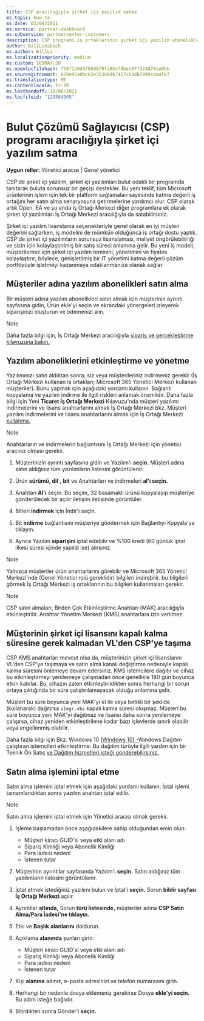 ```yaml
---
title: CSP aracılığıyla şirket içi yazılım satma
ms.topic: how-to
ms.date: 03/08/2021
ms.service: partner-dashboard
ms.subservice: partnercenter-customers
description: CSP programı iş ortaklarının şirket içi yazılım aboneliklerini satın alma, yönetme, satış ve iptal etme işlemleri için müşteriler adına nasıl İş Ortağı Merkezi.
author: BillLinzbach
ms.author: BillLi
ms.localizationpriority: medium
ms.custom: SEOMAY.20
ms.openlocfilehash: f58f120d376b98f9fa054f0bec87f324874ce0bb
ms.sourcegitcommit: b78e85a0bc62e3536b067417cb3db7899cda4f97
ms.translationtype: MT
ms.contentlocale: tr-TR
ms.lasthandoff: 10/06/2021
ms.locfileid: "129584905"
---
```

# <a name="sell-on-premises-software-through-the-cloud-solution-provider-csp-program"></a>Bulut Çözümü Sağlayıcısı (CSP) programı aracılığıyla şirket içi yazılım satma

**Uygun roller:** Yönetici aracısı | Genel yönetici

CSP'de şirket içi yazılım, şirket içi yazılımları bulut odaklı bir programda tanıtarak buluta sorunsuz bir geçişi destekler. Bu yeni teklif, tüm Microsoft ürünlerinin işlem için tek bir platform sağlamaları sayesinde katma değerli iş ortağını her satın alma senaryosuna getirmelerine yardımcı olur. CSP olarak artık Open, EA ve şu anda İş Ortağı Merkezi diğer programlara ek olarak şirket içi yazılımları İş Ortağı Merkezi aracılığıyla da satabilirsiniz.  
 
Şirket içi yazılım lisanslama seçenekleriyle genel olarak en iyi müşteri değerini sağlarken, iş modelini de mümkün olduğunca iş ortağı dostu yaptık. CSP'de şirket içi yazılımların sorunsuz lisanslaması, maliyet öngörülebilirliği ve sizin için kolaylaştırılmış bir satış süreci anlamına gelir. Bu yeni iş modeli, müşterileriniz için şirket içi yazılım teminini, yönetimini ve fiyatını kolaylaştırır; böylece, genişletilmiş bir IT yönetimi katma değerli çözüm portföyüyle işletmeyi kazanmaya odaklanmanıza olanak sağlar.

## <a name="buy-software-subscriptions-on-behalf-of-customers"></a>Müşteriler adına yazılım abonelikleri satın alma

Bir müşteri adına yazılım abonelikleri satın almak için müşterinin ayrıntı sayfasına gidin, Ürün ekle'yi seçin ve ekrandaki yönergeleri izleyerek siparişinizi oluşturun ve ödemenizi alın.

> [!NOTE]
> Daha fazla bilgi için, İş Ortağı Merkezi aracılığıyla [sipariş ve gerçekleştirme kılavuzuna bakın.](https://partner.microsoft.com/resources/detail/guide-to-ordering-and-fulfillment-through-partner-center-pdf)

## <a name="activate-and-manage-software-subscriptions"></a>Yazılım aboneliklerini etkinleştirme ve yönetme

Yazılımınızı satın aldıktan sonra, siz veya müşterileriniz indirmeniz gerekir (İş Ortağı Merkezi kullanan iş ortakları; Microsoft 365 Yönetici Merkezi kullanan müşteriler). Bunu yapmak için aşağıdaki yordamı kullanın. Bağlantı kopyalama ve yazılım indirme ile ilgili riskleri anlamak önemlidir. Daha fazla bilgi için Yeni **Ticaret İş Ortağı Merkezi** Kılavuzu'nda müşteri yazılımı indirmelerini ve lisans anahtarlarını almak İş Ortağı Merkezi bkz. Müşteri yazılım indirmelerini ve lisans anahtarlarını almak için İş Ortağı Merkezi [kullanma.](https://partner.microsoft.com/resources/detail/partner-center-new-commerce-operations-guide-pdf)

> [!NOTE]
> Anahtarların ve indirmelerin bağlantısını İş Ortağı Merkezi için yönetici aracınız olması gerekir.

1. Müşterinizin ayrıntı sayfasına gidin ve Yazılım'ı **seçin.** Müşteri adına satın aldığınız tüm yazılımların listesini görüntülenir.

2. Ürün **sürümü, dil** **,** **bit** ve Anahtarları ve indirmeleri **al'ı seçin.** 

3. Anahtarı **Al'ı** seçin. Bu seçim, 32 basamaklı ürünü kopyalayıp müşteriye gönderülecek bir açılır iletişim iletisinde görüntüler. 

4. Bitleri **indirmek** için İndir'i seçin. 

5. Bit **indirme** bağlantısını müşteriye göndermek için Bağlantıyı Kopyala'ya tıklayın. 

6. Ayrıca Yazılım **siparişini** iptal edebilir ve %100 kredi (60 günlük iptal ilkesi süresi içinde yapıldı ise) alırsınız.

> [!NOTE]
> Yalnızca müşteriler ürün anahtarlarını görebilir ve Microsoft 365 Yönetici Merkezi'nde (Genel Yönetici rolü gereklidir) bilgileri indirebilir. bu bilgileri görmek İş Ortağı Merkezi iş ortaklarının bu bilgileri kullanmaları gerekir.

> [!NOTE]
> CSP satın almaları, Birden Çok Etkinleştirme Anahtarı (MAK) aracılığıyla etkinleştirilir. Anahtar Yönetim Merkezi (KMS) anahtarlara izin verilmez. 

## <a name="move-a-customers-on-premises-license-from-vl-to-csp-with-no-downtime"></a>Müşterinin şirket içi lisansını kapalı kalma süresine gerek kalmadan VL'den CSP'ye taşıma

CSP KMS anahtarları mevcut olsa da, müşterinizin şirket içi lisanslarını VL'den CSP'ye taşımaya ve satın alma kanalı değiştirme nedeniyle kapalı kalma süresini önlemeye devam edersiniz. KMS istemcilere dağıtır ve cihaz bu etkinleştirmeyi yenilemeye çalışmadan önce genellikle 180 gün boyunca etkin kalırlar. Bu, cihazın zaten etkinleştirildikten sonra herhangi bir sorun ortaya çıktığında bir süre çalıştırılamayacak olduğu anlamına gelir. 

Müşteri bu süre boyunca yeni MAK'yi el ile veya betikli bir şekilde (kullanarak) dağıtırsa `slmgr.vbs` kapalı kalma süresi oluşmaz. Müşteri bu süre boyunca yeni MAK'yi dağıtmaz ve lisansı daha sonra yenilemeye çalışırsa, cihaz yeniden etkinleştirilene kadar bazı işlevlerde sınırlı olabilir veya engellenmiş olabilir. 

Daha fazla bilgi için Bkz. Windows 10 [(Windows 10) -](/windows/deployment/volume-activation/activate-windows-10-clients-vamt#key-management-service-activation-renewal)Windows Dağıtım çalıştıran istemcileri etkinleştirme. Bu dağıtım türüyle ilgili yardım için bir Teknik Ön Satış [ve Dağıtım hizmetleri isteği gönderebilirsiniz.](/partner-center/technical-benefits#submit-a-technical-presales-and-deployment-services-request)

## <a name="cancel-a-purchase"></a>Satın alma işlemini iptal etme

Satın alma işlemini iptal etmek için aşağıdaki yordamı kullanın. İptal işlemi tamamlandıktan sonra yazılım anahtarı iptal edilir.

> [!NOTE]
> Satın alma işlemini iptal etmek için Yönetici aracısı olmak gerekir. 

1.  İşleme başlamadan önce aşağıdakilere sahip olduğundan emin olun: 
    - Müşteri kiracı GUID'si veya etki alanı adı
    - Sipariş Kimliği veya Abonelik Kimliği
    - Para iadesi nedeni
    - İstenen tutar

2.  Müşterinin ayrıntılar sayfasında Yazılım'ı **seçin.** Satın aldığınız tüm yazılımların listesini görüntülenir. 

3.  İptal etmek istediğiniz yazılımı bulun ve İptal'i **seçin.** Sorun **bildir sayfası İş Ortağı Merkezi** açılır. 

4.  Ayrıntılar **altında,** Sorun **türü listesinde,** müşteriler adına **CSP Satın Alma/Para İadesi'ne tıklayın.**

5.  Etki ve **Başlık** **alanlarını** doldurun. 

6.  Açıklama **alanında** şunları girin: 
    -   Müşteri kiracı GUID'si veya etki alanı adı
    -   Sipariş Kimliği veya Abonelik Kimliği
    -   Para iadesi nedeni
    -   İstenen tutar

7.  Kişi **alanına** adınız, e-posta adresinizi ve telefon numarasını girin. 

8.  Herhangi bir nedenle dosya eklemeniz gerekirse Dosya **ekle'yi seçin.** Bu adım isteğe bağlıdır. 

9.  Bitirdikten sonra Gönder'i **seçin.**
